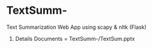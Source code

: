 # TextSumm-
Text Summarization Web App using scapy &amp; nltk (Flask)
1. Details Documents = TextSumm-/TextSum.pptx
